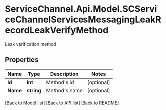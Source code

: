 # ServiceChannel.Api.Model.SCServiceChannelServicesMessagingLeakRecordLeakVerifyMethod
Leak verification method

## Properties

Name | Type | Description | Notes
------------ | ------------- | ------------- | -------------
**Id** | **int** | Method&#39;s id | [optional] 
**Name** | **string** | Method&#39;s name | [optional] 

[[Back to Model list]](../README.md#documentation-for-models) [[Back to API list]](../README.md#documentation-for-api-endpoints) [[Back to README]](../README.md)

